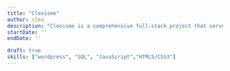 ```yaml
---
title: "Cleoisme"
author: cleo
description: "Cleoisme is a comprehensive full-stack project that serves as a centralized platform for organizing my personal experiences and resources. It comprises a captivating front-end web page designed for presentation, a CMS that enables CRUD operations on a dedicated database. This project is intended for long-term development and aims to keep up with the times. On one hand, Cleoisme functions as a personal chronicle in terms of content. On the other hand, it serves as a carrier for me to explore cutting-edge technologies from a development perspective."
startDate: ''
endDate: ''

draft: true
skills: ["wordpress", "SQL", "JavaScript","HTML5/CSS3"]
---
```

